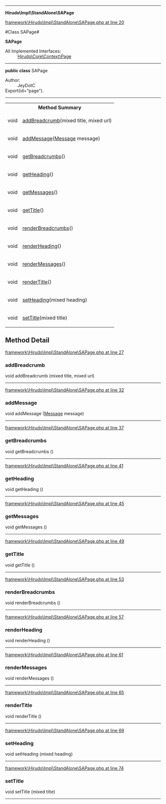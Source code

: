 

- - -

**Hirudo\Impl\StandAlone\SAPage**


<a href="https://github.com/JeyDotC/Hirudo/blob/master/framework/Hirudo/Impl/StandAlone/SAPage.php#L20" target='_blank'>framework\Hirudo\Impl\StandAlone\SAPage.php at line 20</a>

#Class SAPage#

**SAPage**


<dl>
<dt>All Implemented Interfaces:</dt>
<dd><a href="https://github.com/JeyDotC/Hirudo-docs/blob/master/Hirudo/Core/Context/Page.md">Hirudo\Core\Context\Page</a> </dd>
</dl>



- - -

<p><strong>public  class</strong> <span>SAPage</span></p>

<div class="comment" id="overview_description"><p></p></div>

<dl>
<dt>Author:</dt>
<dd>JeyDotC</dd>
<dt>Export(id="page").</dt>
</dl>


<hr />

<table id="summary_method">
<tr><th colspan="2">Method Summary</th></tr>
<tr>
<td><span class='k'></span> <span class='nx'>void</span></td>
<td class="description"><p class="name"><a href="#addbreadcrumb">addBreadcrumb</a>(mixed title, mixed url)</p></td>
</tr>
<tr>
<td><span class='k'></span> <span class='nx'>void</span></td>
<td class="description"><p class="name"><a href="#addmessage">addMessage</a>(<a href="https://github.com/JeyDotC/Hirudo-docs/blob/master/Hirudo/Core/Util/Message.md">Message</a> message)</p></td>
</tr>
<tr>
<td><span class='k'></span> <span class='nx'>void</span></td>
<td class="description"><p class="name"><a href="#getbreadcrumbs">getBreadcrumbs</a>()</p></td>
</tr>
<tr>
<td><span class='k'></span> <span class='nx'>void</span></td>
<td class="description"><p class="name"><a href="#getheading">getHeading</a>()</p></td>
</tr>
<tr>
<td><span class='k'></span> <span class='nx'>void</span></td>
<td class="description"><p class="name"><a href="#getmessages">getMessages</a>()</p></td>
</tr>
<tr>
<td><span class='k'></span> <span class='nx'>void</span></td>
<td class="description"><p class="name"><a href="#gettitle">getTitle</a>()</p></td>
</tr>
<tr>
<td><span class='k'></span> <span class='nx'>void</span></td>
<td class="description"><p class="name"><a href="#renderbreadcrumbs">renderBreadcrumbs</a>()</p></td>
</tr>
<tr>
<td><span class='k'></span> <span class='nx'>void</span></td>
<td class="description"><p class="name"><a href="#renderheading">renderHeading</a>()</p></td>
</tr>
<tr>
<td><span class='k'></span> <span class='nx'>void</span></td>
<td class="description"><p class="name"><a href="#rendermessages">renderMessages</a>()</p></td>
</tr>
<tr>
<td><span class='k'></span> <span class='nx'>void</span></td>
<td class="description"><p class="name"><a href="#rendertitle">renderTitle</a>()</p></td>
</tr>
<tr>
<td><span class='k'></span> <span class='nx'>void</span></td>
<td class="description"><p class="name"><a href="#setheading">setHeading</a>(mixed heading)</p></td>
</tr>
<tr>
<td><span class='k'></span> <span class='nx'>void</span></td>
<td class="description"><p class="name"><a href="#settitle">setTitle</a>(mixed title)</p></td>
</tr>
</table>

<h2 id="detail_method">Method Detail</h2>

<a href="https://github.com/JeyDotC/Hirudo/blob/master/framework/Hirudo/Impl/StandAlone/SAPage.php#L27" target='_blank'>framework\Hirudo\Impl\StandAlone\SAPage.php at line 27</a>

<h3 id="addBreadcrumb()">addBreadcrumb</h3>
<span class='k'></span> <span class='nx'>void</span> <span class='nf'>addBreadcrumb</span> (mixed title, mixed url)

<div class="details">

</div>

- - -


<a href="https://github.com/JeyDotC/Hirudo/blob/master/framework/Hirudo/Impl/StandAlone/SAPage.php#L32" target='_blank'>framework\Hirudo\Impl\StandAlone\SAPage.php at line 32</a>

<h3 id="addMessage()">addMessage</h3>
<span class='k'></span> <span class='nx'>void</span> <span class='nf'>addMessage</span> (<a href="https://github.com/JeyDotC/Hirudo-docs/blob/master/Hirudo/Core/Util/Message.md">Message</a> message)

<div class="details">

</div>

- - -


<a href="https://github.com/JeyDotC/Hirudo/blob/master/framework/Hirudo/Impl/StandAlone/SAPage.php#L37" target='_blank'>framework\Hirudo\Impl\StandAlone\SAPage.php at line 37</a>

<h3 id="getBreadcrumbs()">getBreadcrumbs</h3>
<span class='k'></span> <span class='nx'>void</span> <span class='nf'>getBreadcrumbs</span> ()

<div class="details">

</div>

- - -


<a href="https://github.com/JeyDotC/Hirudo/blob/master/framework/Hirudo/Impl/StandAlone/SAPage.php#L41" target='_blank'>framework\Hirudo\Impl\StandAlone\SAPage.php at line 41</a>

<h3 id="getHeading()">getHeading</h3>
<span class='k'></span> <span class='nx'>void</span> <span class='nf'>getHeading</span> ()

<div class="details">

</div>

- - -


<a href="https://github.com/JeyDotC/Hirudo/blob/master/framework/Hirudo/Impl/StandAlone/SAPage.php#L45" target='_blank'>framework\Hirudo\Impl\StandAlone\SAPage.php at line 45</a>

<h3 id="getMessages()">getMessages</h3>
<span class='k'></span> <span class='nx'>void</span> <span class='nf'>getMessages</span> ()

<div class="details">

</div>

- - -


<a href="https://github.com/JeyDotC/Hirudo/blob/master/framework/Hirudo/Impl/StandAlone/SAPage.php#L49" target='_blank'>framework\Hirudo\Impl\StandAlone\SAPage.php at line 49</a>

<h3 id="getTitle()">getTitle</h3>
<span class='k'></span> <span class='nx'>void</span> <span class='nf'>getTitle</span> ()

<div class="details">

</div>

- - -


<a href="https://github.com/JeyDotC/Hirudo/blob/master/framework/Hirudo/Impl/StandAlone/SAPage.php#L53" target='_blank'>framework\Hirudo\Impl\StandAlone\SAPage.php at line 53</a>

<h3 id="renderBreadcrumbs()">renderBreadcrumbs</h3>
<span class='k'></span> <span class='nx'>void</span> <span class='nf'>renderBreadcrumbs</span> ()

<div class="details">

</div>

- - -


<a href="https://github.com/JeyDotC/Hirudo/blob/master/framework/Hirudo/Impl/StandAlone/SAPage.php#L57" target='_blank'>framework\Hirudo\Impl\StandAlone\SAPage.php at line 57</a>

<h3 id="renderHeading()">renderHeading</h3>
<span class='k'></span> <span class='nx'>void</span> <span class='nf'>renderHeading</span> ()

<div class="details">

</div>

- - -


<a href="https://github.com/JeyDotC/Hirudo/blob/master/framework/Hirudo/Impl/StandAlone/SAPage.php#L61" target='_blank'>framework\Hirudo\Impl\StandAlone\SAPage.php at line 61</a>

<h3 id="renderMessages()">renderMessages</h3>
<span class='k'></span> <span class='nx'>void</span> <span class='nf'>renderMessages</span> ()

<div class="details">

</div>

- - -


<a href="https://github.com/JeyDotC/Hirudo/blob/master/framework/Hirudo/Impl/StandAlone/SAPage.php#L65" target='_blank'>framework\Hirudo\Impl\StandAlone\SAPage.php at line 65</a>

<h3 id="renderTitle()">renderTitle</h3>
<span class='k'></span> <span class='nx'>void</span> <span class='nf'>renderTitle</span> ()

<div class="details">

</div>

- - -


<a href="https://github.com/JeyDotC/Hirudo/blob/master/framework/Hirudo/Impl/StandAlone/SAPage.php#L69" target='_blank'>framework\Hirudo\Impl\StandAlone\SAPage.php at line 69</a>

<h3 id="setHeading()">setHeading</h3>
<span class='k'></span> <span class='nx'>void</span> <span class='nf'>setHeading</span> (mixed heading)

<div class="details">

</div>

- - -


<a href="https://github.com/JeyDotC/Hirudo/blob/master/framework/Hirudo/Impl/StandAlone/SAPage.php#L74" target='_blank'>framework\Hirudo\Impl\StandAlone\SAPage.php at line 74</a>

<h3 id="setTitle()">setTitle</h3>
<span class='k'></span> <span class='nx'>void</span> <span class='nf'>setTitle</span> (mixed title)

<div class="details">

</div>

- - -

